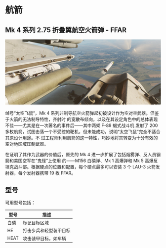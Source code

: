 # 航箭

## Mk 4 系列 2.75 折叠翼航空火箭弹 - FFAR

![lau3](../../img/ext_f4_rockets.jpg)

绰号“太空飞鼠”，Mk 4 系列非制导航空火箭弹起初被设计作为空对空武器。但鉴于火箭的无法制导特性，齐射时
的宽散布倾向，以及在其设定角色中的总体表现不佳——尤其是在一次著名的事件后——其中两架 F-89 蝎式战斗机
发射了 200 多枚航箭，试图击落一个不受控的靶机，但未能成功，说明“太空飞鼠”完全不适合其原设计用途。不
过工程师利用航箭的这一特性，巧妙地将其转变为十分有效的空对地区域压制武器。

在证明了其作为武器的价值后，原先的 Mk 4 进一步扩展了包括烟雾弹、反人员钢箭和美国空军在“鬼怪”上使用
的——M156 白磷弹、Mk 1 高爆弹和 Mk 5 高爆反坦克战斗部。根据硬点的位置和配置，每个硬点最多可以安装 3
个 LAU-3 火箭发射器，每个发射器携带 19 枚 FFAR。

## 型号

可用型号包括：

| 型号 | 描述                   |
| ---- | ---------------------- |
| 白磷 | 标记目标区域           |
| HE   | 打击步兵和轻型装甲目标 |
| HEAT | 攻击装甲目标，如车辆   |
